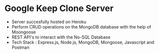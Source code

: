 # Google Keep Clone Server

* Server succesfully hosted on Heroku
* Perform CRUD operations on the MongoDB database with the help of Moongoose
* REST API's to interact with the No-SQL Database
* Tech Stack : Express.js, Node.js, MongoDB, Mongoose, Javascript and Postman



